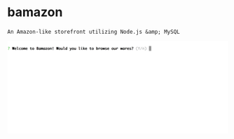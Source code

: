 # bamazon

```
An Amazon-like storefront utilizing Node.js &amp; MySQL
```


![Intro Image](images/1-Intro.png?raw=true "Title")

